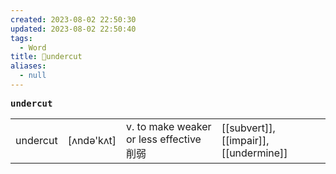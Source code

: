 ```yaml
---
created: 2023-08-02 22:50:30
updated: 2023-08-02 22:50:40
tags:
  - Word
title: 📖undercut
aliases:
  - null
---
```


<pre><strong>undercut</strong></pre>
|   |   |   |   |
|---|---|---|---|
|undercut|[ʌndə'kʌt]|v. to make weaker or less effective 削弱|[[subvert]], [[impair]], [[undermine]]|